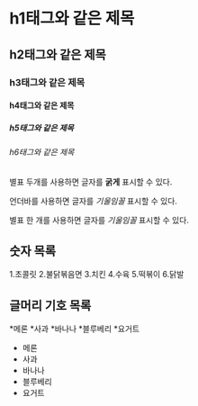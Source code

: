 # h1태그와 같은 제목

## h2태그와 같은 제목

### h3태그와 같은 제목

#### h4태그와 같은 제목

##### h5태그와 같은 제목

###### h6태그와 같은 제목


별표 두개를 사용하면 글자를 **굵게** 표시할 수 있다.

언더바를 사용하면 글자를 _기울임꼴_ 표시할 수 있다.

별표  한 개를 사용하면 글자를 *기울임꼴* 표시할 수 있다.

## 숫자 목록

1.초콜릿
2.불닭볶음면
3.치킨
4.수육
5.떡볶이
6.닭발

## 글머리 기호 목록

*메론
*사과
*바나나
*블루베리
*요거트


- 메론
- 사과
- 바나나
- 블루베리
- 요거트


















